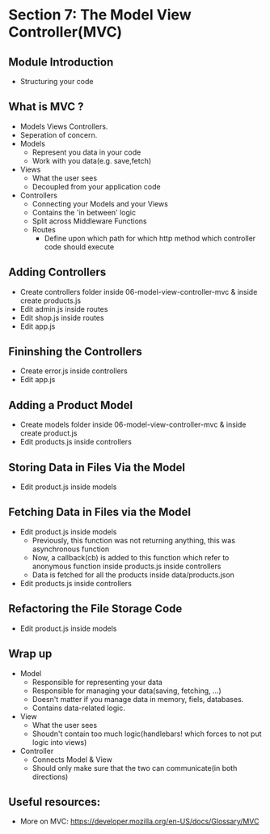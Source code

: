# Section 7: The Model View Controller(MVC)
## Module Introduction
* Structuring your code

## What is MVC ?
* Models Views Controllers.
* Seperation of concern.
* Models
    * Represent you data in your code
    * Work with you data(e.g. save,fetch)
* Views
    * What the user sees
    * Decoupled from your application code
* Controllers
    * Connecting your Models and your Views
    * Contains the 'in between' logic
    * Split across Middleware Functions
    * Routes
        * Define upon which path for which http method which controller code should execute

## Adding Controllers
* Create controllers folder inside 06-model-view-controller-mvc & inside create products.js
* Edit admin.js inside routes 
* Edit shop.js inside routes 
* Edit app.js

## Fininshing the Controllers
* Create error.js inside controllers
* Edit app.js

## Adding a Product Model
* Create models folder inside 06-model-view-controller-mvc & inside create product.js
* Edit products.js inside controllers 

## Storing Data in Files Via the Model 
* Edit product.js inside models

## Fetching Data in Files via the Model
* Edit product.js inside models
    * Previously, this function was not returning anything, this was asynchronous function
    * Now, a callback(cb) is added to this function which refer to anonymous function inside products.js inside controllers
    * Data is fetched for all the products inside data/products.json
* Edit products.js inside controllers

## Refactoring the File Storage Code
* Edit product.js inside models

## Wrap up
* Model
    * Responsible for representing your data
    * Responsible for managing your data(saving, fetching, ...)
    * Doesn't matter if you manage data in memory, fiels, databases.
    * Contains data-related logic.
* View
    * What the user sees
    * Shoudn't contain too much logic(handlebars! which forces to not put logic into views)
* Controller
    * Connects Model & View
    * Should only make sure that the two can communicate(in both directions)

## Useful resources:
* More on MVC: https://developer.mozilla.org/en-US/docs/Glossary/MVC
